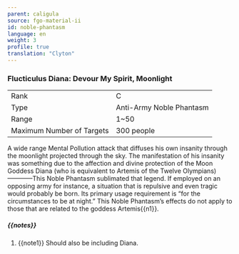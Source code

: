 ```yaml
---
parent: caligula
source: fgo-material-ii
id: noble-phantasm
language: en
weight: 3
profile: true
translation: "Clyton"
---
```


### Flucticulus Diana: Devour My Spirit, Moonlight

<table>
  <tr><td>Rank</td><td>C</td></tr>
  <tr><td>Type</td><td>Anti-Army Noble Phantasm</td></tr>
  <tr><td>Range</td><td>1~50</td></tr>
  <tr><td>Maximum Number of Targets</td><td>300 people</td></tr>
</table>

A wide range Mental Pollution attack that diffuses his own insanity through the moonlight projected through the sky. The manifestation of his insanity was something due to the affection and divine protection of the Moon Goddess Diana (who is equivalent to Artemis of the Twelve Olympians)————This Noble Phantasm sublimated that legend. If employed on an opposing army for instance, a situation that is repulsive and even tragic would probably be born. Its primary usage requirement is “for the circumstances to be at night.” This Noble Phantasm’s effects do not apply to those that are related to the goddess Artemis{{n1}}.

##### {{notes}}

1. {{note1}} Should also be including Diana.
